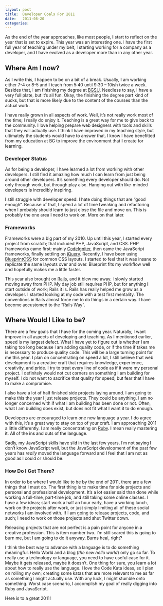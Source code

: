 ```yaml
---
layout: post
title:  Developer Goals For 2011
date:   2011-08-20
categories:
---
```


As the end of the year approaches, like most people, I start to reflect on the year that is set to expire. This year was an interesting one. I have the first full year of teaching under my belt, I starting working for a company as a developer, and I have evolved as a developer more than in any other year.

<h2>Where Am I now?</h2>

As I write this, I happen to be on a bit of a break. Usually, I am working either 7-4 or 8-5 and I teach from 5:40 until 9:30 &#8211; 10ish twice a week. Besides that, I am finishing my degree at <a href="http://www.bgsu.edu/"><span class="caps">BGSU</span></a>. Needless to say, I have a very full plate, but it’s all fun. Okay, the finishing the degree part kind of sucks, but that is more likely due to the content of the courses than the actual work.

I have really grown in all aspects of work. Well, it’s not really work most of the time; I really do enjoy it. Teaching is a great way for me to give back to the community. I love helping prepare web designers with tools and skills that they will actually use. I think I have improved in my teaching style, but ultimately the students would have to answer that. I know I have benefitted from my education at BG to improve the environment that I create for learning.

<h3>Developer Status</h3>

As for being a developer, I have learned a lot from working with other developers. I still find it amazing how much I can learn from just being around other developers. It’s something every developer should do. Not only through work, but through play also. Hanging out with like-minded developers is incredibly inspiring.

I still struggle with developer speed. I hate doing things that are “good enough”. Because of that, I spend a lot of time tweaking and refactoring when I probably should learn to just close the file and move on. This is probably the one area I need to work on. More on that later.

<h3>Frameworks</h3>

Frameworks were a big part of my 2010. Up until this year, I started every project from scratch; that included <span class="caps">PHP</span>, JavaScript, and <span class="caps">CSS</span>. <span class="caps">PHP</span> frameworks came first; mainly <a href="http://codeigniter.com/">CodeIgniter</a>, then came the JavaScript frameworks, finally settling on <a href="http://jquery.com/">jQuery</a>. Recently, I have been using <a href="http://www.blueprintcss.org/">BlueprintCSS</a> for common <span class="caps">CSS</span> layouts. I started to feel that it was insane to replicate the same layouts over and over. Blueprint fits my workflow well and hopefully makes me a little faster.

This year also brought on <a href="http://rubyonrails.org/">Rails</a>, and it blew me away. I slowly started moving away from <span class="caps">PHP</span>. My day job still requires <span class="caps">PHP</span>, but for anything I start outside of work; Rails it is. Rails has really helped me grow as a developer. I started looking at my code with a test first mentality. The conventions in Rails almost force me to do things in a certain way. I have become accustomed to the &#8220;Rails Way&#8221;.</p>

<h2>Where Would I Like to be?</h2>

There are a few goals that I have for the coming year. Naturally, I want improve in all aspects of developing and teaching. As I mentioned earlier, speed is my largest defect.  What I have yet to figure out is whether I am taking too long because I am adding quality code, or if the time if takes me is necessary to produce quality code. This will be a large turning point for me this year. I plan on concentrating on speed a lot, I still believe that web development is a creative craft that requires knowledge, experience, creativity, and pride. I try to treat every line of code as if it were my personal project. I definitely would not cut corners on something I am building for myself. I do not want to sacrifice that quality for speed, but fear that I have to make a compromise.

I also have a lot of half finished side projects laying around. I am going to make this the year I just release projects. They could be anything. I am no longer concerned with if what I am building has been done or not. Often, what I am building does exist, but does not fit what I want it to do enough.

Developers are encouraged to learn one new language a year. I do agree with this, it&#8217;s a great way to stay on top of your craft. I am approaching 2011 a little differently. I am really concentrating on <a href="http://www.ruby-lang.org/en/">Ruby</a>. I mean really mastering it. All of the ins and outs of the language.

Sadly, my JavaScript skills have slid in the last few years. I&#8217;m not saying I don&#8217;t know JavaScript well, but the JavaScript development of the past few years has <em>really</em> moved the language forward and I feel that I am not as good as I could or should be.

<h3>How Do I Get There?</h3>

In order to be where I would like to be by the end of 2011, there are a few things that I must do. The first thing is to make time for side projects and personal and professional development. It’s a lot easier said than done while working a full-time, part-time job, and still taking some online classes. I have a few ideas; start work a half an hour early, have a working lunch, work on the projects after work, or just simply limiting all of these social networks I am involved with. If I am going to release projects, code, and such; I need to work on those projects and shut Twitter down.

Releasing projects that are not perfect is a pain point for anyone in a creative profession. This is item number two. I’m still scared this is going to burn me, but I am going to do it anyway. Burns heal, right?

I think the best way to advance with a language is to do something meaningful. Hello World and a blog (<em>the new hello world</em>) only go so far. To really use a technology or language, you need to have useful case for it. Maybe it gets released, maybe it doesn’t. One thing for sure, you learn a lot about how to really use the language. I love the Code Kata ideas, so I plan on rolling my own; creating some katas that are more relevant to me as far as something I might actually use. With any luck, I might stumble onto something. Worst case scenario, I accomplish my goal of really digging into Ruby and JavaScript.

Here is to a great 2011!
